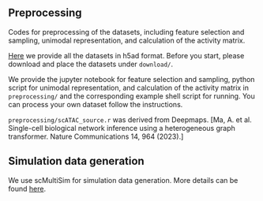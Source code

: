 ## Preprocessing

Codes for preprocessing of the datasets, including feature selection and sampling, unimodal representation, and calculation of the activity matrix. 

[Here](https://drive.google.com/drive/folders/1UvkyJ0lq6cBTdToArYTSBwvIW1FWIpST?usp=sharing) we provide all the datasets in h5ad format. Before you start, please download and place the datasets under `download/`. 


We provide the jupyter notebook for feature selection and sampling, python script for unimodal representation, and calculation of the activity matrix in `preprocessing/` and the corresponding example shell script for running. You can process your own dataset follow the instructions.


`preprocessing/scATAC_source.r` was derived from Deepmaps. [Ma, A. et al. Single-cell biological network inference using a heterogeneous graph transformer. Nature Communications 14, 964 (2023).]

## Simulation data generation

We use scMultiSim for simulation data generation. More details can be found [here](https://zhanglabgt.github.io/scMultiSim/).